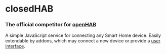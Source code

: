 # closedHAB

### The official competitor for [openHAB](https://github.com/openhab/openhab-distro)

A simple JavaScript service for connecting any Smart Home device. Easily extendable by addons, which may connect a new device or provide a [user interface](https://github.com/Ryz3D/close-frontend).
